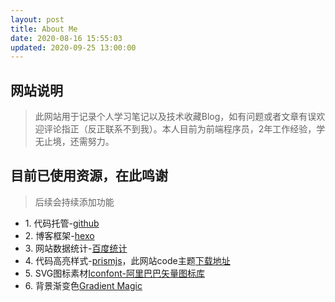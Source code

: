 ```yaml
---
layout: post
title: About Me
date: 2020-08-16 15:55:03
updated: 2020-09-25 13:00:00
---
```


## 网站说明
> 此网站用于记录个人学习笔记以及技术收藏Blog，如有问题或者文章有误欢迎评论指正（反正联系不到我）。本人目前为前端程序员，2年工作经验，学无止境，还需努力。

## 目前已使用资源，在此鸣谢
> 后续会持续添加功能
* 1\. 代码托管-[github](https://github.com/)
* 2\. 博客框架-[hexo](https://hexo.io/zh-cn/)
* 3\. 网站数据统计-[百度统计](https://tongji.baidu.com/)
* 4\. 代码高亮样式-[prismjs](https://prismjs.com/)，此网站code主题[下载地址](https://prismjs.com/download.html#themes=prism-tomorrow&languages=markup+css+clike+javascript&plugins=line-numbers)
* 5\. SVG图标素材[Iconfont-阿里巴巴矢量图标库](https://www.iconfont.cn/)
* 6\. 背景渐变色[Gradient Magic](https://www.gradientmagic.com/)